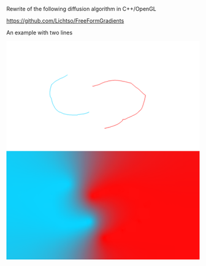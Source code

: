 Rewrite of the following diffusion algorithm in C++/OpenGL


https://github.com/Lichtso/FreeFormGradients

An example with two lines

![Original](drawn2.png)
![Diffused](out.png)
